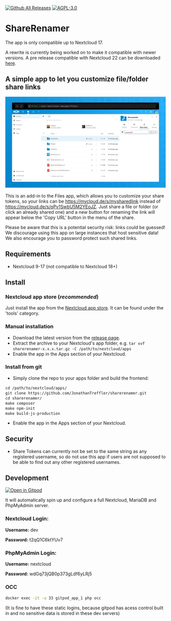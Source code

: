 [![Github All Releases](https://img.shields.io/github/downloads/JonathanTreffler/sharerenamer/total.svg)](https://github.com/JonathanTreffler/sharerenamer/releases)
[![AGPL-3.0](https://img.shields.io/github/license/JonathanTreffler/sharerenamer.svg)](https://github.com/JonathanTreffler/sharerenamer/blob/master/LICENSE)

# ShareRenamer

The app is only compatible up to Nextcloud 17.

A rewrite is currently being worked on to make it compatible with newer versions. A pre release compatible with Nextcloud 22 can be downloaded [here](https://github.com/JonathanTreffler/sharerenamer/files/7216628/sharerenamer.zip).

## A simple app to let you customize file/folder share links

![](screenshots/sharerenamer.png)

This is an add-in to the Files app, which allows you to customize your share tokens, so your links can be https://mycloud.de/s/mysharedlink instead of https://mycloud.de/s/qPv1SwbU5M2YEoJZ. Just share a file or folder (or click an already shared one) and a new button for renaming the link will appear below the 'Copy URL' button in the menu of the share.

Please be aware that this is a potential security risk: links could be guessed! We discourage using this app on large instances that host sensitive data! We also encourage you to password protect such shared links.

## Requirements
* Nextcloud 9-17 (not compatible to Nextcloud 18+)

## Install
### Nextcloud app store (*recommended*)
Just install the app from the [Nextcloud app store](https://apps.nextcloud.com/apps/sharerenamer). It can be found under the 'tools' category.

### Manual installation
* Download the latest version from the [release page](https://github.com/JonathanTreffler/sharerenamer/releases).
* Extract the archive to your Nextcloud's app folder, e.g. `tar xvf sharerenamer-x.x.x.tar.gz -C /path/to/nextcloud/apps`
* Enable the app in the Apps section of your Nextcloud.

### Install from git
* Simply clone the repo to your apps folder and build the frontend:
```
cd /path/to/nextcloud/apps/
git clone https://github.com/JonathanTreffler/sharerenamer.git
cd sharerenamer/
make composer
make npm-init
make build-js-production
```
* Enable the app in the Apps section of your Nextcloud.

## Security
- Share Tokens can currently not be set to the same string as any registered username, so do not use this app if users are not supposed to be able to find out any other registered usernames.

## Development
[![Open in Gitpod](https://gitpod.io/button/open-in-gitpod.svg)](https://gitpod.io/#https://github.com/JonathanTreffler/sharerenamer/)

It will automatically spin up and configure a full Nextcloud, MariaDB and PhpMyAdmin server.

### Nextcloud Login:
**Username:** dev

**Password:** t2qQ1C6ktYUv7

### PhpMyAdmin Login:
**Username:** nextcloud

**Password:** wdGq73jQB0p373gLdf6yLRj5

### OCC
```bash
docker exec -it -u 33 gitpod_app_1 php occ
```

(It is fine to have these static logins, because gitpod has acess control built in and no sensitive data is stored in these dev servers)

